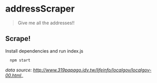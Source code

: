 # addressScraper

> Give me all the addresses!!

## Scrape!
Install dependencies and run index.js

```javascript
  npm start
```


_data source: http://www.319papago.idv.tw/lifeinfo/localgov/localgov-00.html__
